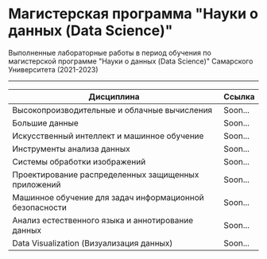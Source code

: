 # Магистерская программа "Науки о данных (Data Science)"

Выполненные лабораторные работы в период обучения по магистерской программе "Науки о данных (Data Science)" Самарского Университета (2021-2023)

____

Дисциплина | Ссылка |
 ----- |----------|
 Высокопроизводительные и облачные вычисления | Soon...|
 Большие данные | Soon...|
 Искусственный интеллект и машинное обучение | Soon...|
 Инструменты анализа данных | Soon...|
Системы обработки изображений | Soon...|
Проектирование распределенных защищенных приложений | Soon...|
Машинное обучение для задач информационной безопасности | Soon...|
Анализ естественного языка и аннотирование данных | Soon...|
Data Visualization (Визуализация данных) | Soon... |
 

